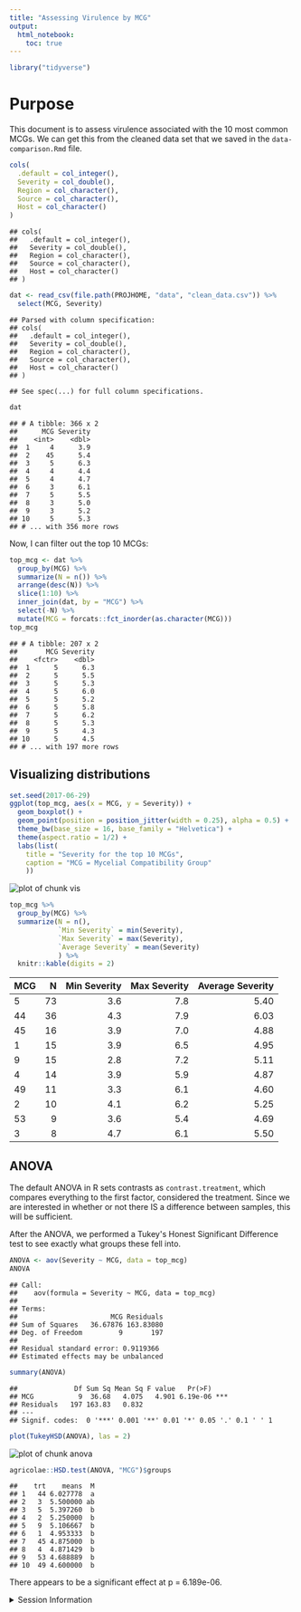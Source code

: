 ```yaml
---
title: "Assessing Virulence by MCG"
output: 
  html_notebook:
    toc: true
---
```





```r
library("tidyverse")
```

# Purpose

This document is to assess virulence associated with the 10 most common MCGs. We
can get this from the cleaned data set that we saved in the
`data-comparison.Rmd` file.


```r
cols(
  .default = col_integer(),
  Severity = col_double(),
  Region = col_character(),
  Source = col_character(),
  Host = col_character()
)
```

```
## cols(
##   .default = col_integer(),
##   Severity = col_double(),
##   Region = col_character(),
##   Source = col_character(),
##   Host = col_character()
## )
```

```r
dat <- read_csv(file.path(PROJHOME, "data", "clean_data.csv")) %>%
  select(MCG, Severity)
```

```
## Parsed with column specification:
## cols(
##   .default = col_integer(),
##   Severity = col_double(),
##   Region = col_character(),
##   Source = col_character(),
##   Host = col_character()
## )
```

```
## See spec(...) for full column specifications.
```

```r
dat
```

```
## # A tibble: 366 x 2
##      MCG Severity
##    <int>    <dbl>
##  1     4      3.9
##  2    45      5.4
##  3     5      6.3
##  4     4      4.4
##  5     4      4.7
##  6     3      6.1
##  7     5      5.5
##  8     3      5.0
##  9     3      5.2
## 10     5      5.3
## # ... with 356 more rows
```

Now, I can filter out the top 10 MCGs:


```r
top_mcg <- dat %>% 
  group_by(MCG) %>%
  summarize(N = n()) %>%
  arrange(desc(N)) %>%
  slice(1:10) %>% 
  inner_join(dat, by = "MCG") %>%
  select(-N) %>%
  mutate(MCG = forcats::fct_inorder(as.character(MCG)))
top_mcg
```

```
## # A tibble: 207 x 2
##       MCG Severity
##    <fctr>    <dbl>
##  1      5      6.3
##  2      5      5.5
##  3      5      5.3
##  4      5      6.0
##  5      5      5.2
##  6      5      5.8
##  7      5      6.2
##  8      5      5.3
##  9      5      4.3
## 10      5      4.5
## # ... with 197 more rows
```

## Visualizing distributions


```r
set.seed(2017-06-29)
ggplot(top_mcg, aes(x = MCG, y = Severity)) +
  geom_boxplot() +
  geom_point(position = position_jitter(width = 0.25), alpha = 0.5) +
  theme_bw(base_size = 16, base_family = "Helvetica") +
  theme(aspect.ratio = 1/2) +
  labs(list(
    title = "Severity for the top 10 MCGs",
    caption = "MCG = Mycelial Compatibility Group"
    ))
```

![plot of chunk vis](./figures/MCG-virulence///vis-1.png)


```r
top_mcg %>% 
  group_by(MCG) %>%
  summarize(N = n(), 
            `Min Severity` = min(Severity),
            `Max Severity` = max(Severity),
            `Average Severity` = mean(Severity)
            ) %>%
  knitr::kable(digits = 2)
```



|MCG |  N| Min Severity| Max Severity| Average Severity|
|:---|--:|------------:|------------:|----------------:|
|5   | 73|          3.6|          7.8|             5.40|
|44  | 36|          4.3|          7.9|             6.03|
|45  | 16|          3.9|          7.0|             4.88|
|1   | 15|          3.9|          6.5|             4.95|
|9   | 15|          2.8|          7.2|             5.11|
|4   | 14|          3.9|          5.9|             4.87|
|49  | 11|          3.3|          6.1|             4.60|
|2   | 10|          4.1|          6.2|             5.25|
|53  |  9|          3.6|          5.4|             4.69|
|3   |  8|          4.7|          6.1|             5.50|


## ANOVA

The default ANOVA in R sets contrasts as `contrast.treatment`, which compares
everything to the first factor, considered the treatment. Since we are
interested in whether or not there IS a difference between samples, this will
be sufficient.

After the ANOVA, we performed a Tukey's Honest Significant Difference test to
see exactly what groups these fell into.


```r
ANOVA <- aov(Severity ~ MCG, data = top_mcg)
ANOVA
```

```
## Call:
##    aov(formula = Severity ~ MCG, data = top_mcg)
## 
## Terms:
##                       MCG Residuals
## Sum of Squares   36.67876 163.83080
## Deg. of Freedom         9       197
## 
## Residual standard error: 0.9119366
## Estimated effects may be unbalanced
```

```r
summary(ANOVA)
```

```
##              Df Sum Sq Mean Sq F value   Pr(>F)    
## MCG           9  36.68   4.075   4.901 6.19e-06 ***
## Residuals   197 163.83   0.832                     
## ---
## Signif. codes:  0 '***' 0.001 '**' 0.01 '*' 0.05 '.' 0.1 ' ' 1
```

```r
plot(TukeyHSD(ANOVA), las = 2)
```

![plot of chunk anova](./figures/MCG-virulence///anova-1.png)

```r
agricolae::HSD.test(ANOVA, "MCG")$groups
```

```
##    trt    means  M
## 1   44 6.027778  a
## 2   3  5.500000 ab
## 3   5  5.397260  b
## 4   2  5.250000  b
## 5   9  5.106667  b
## 6   1  4.953333  b
## 7   45 4.875000  b
## 8   4  4.871429  b
## 9   53 4.688889  b
## 10  49 4.600000  b
```

There appears to be a significant effect at p = 6.189e-06.


<details>
<summary>Session Information</summary>


```
## Session info --------------------------------------------------------------------------------------
```

```
##  setting  value                       
##  version  R version 3.4.0 (2017-04-21)
##  system   x86_64, darwin15.6.0        
##  ui       X11                         
##  language (EN)                        
##  collate  en_US.UTF-8                 
##  tz       America/Chicago             
##  date     2017-06-30
```

```
## Packages ------------------------------------------------------------------------------------------
```

```
##  package     * version date       source         
##  agricolae     1.2-4   2016-06-12 CRAN (R 3.4.0) 
##  AlgDesign     1.1-7.3 2014-10-15 CRAN (R 3.4.0) 
##  assertthat    0.2.0   2017-04-11 CRAN (R 3.4.0) 
##  base        * 3.4.0   2017-04-21 local          
##  bindr         0.1     2016-11-13 CRAN (R 3.4.0) 
##  bindrcpp    * 0.2     2017-06-17 CRAN (R 3.4.0) 
##  boot          1.3-19  2017-04-21 CRAN (R 3.4.0) 
##  broom         0.4.2   2017-02-13 CRAN (R 3.4.0) 
##  cellranger    1.1.0   2016-07-27 CRAN (R 3.4.0) 
##  cluster       2.0.6   2017-03-16 CRAN (R 3.4.0) 
##  coda          0.19-1  2016-12-08 CRAN (R 3.4.0) 
##  colorspace    1.3-2   2016-12-14 CRAN (R 3.4.0) 
##  combinat      0.0-8   2012-10-29 CRAN (R 3.4.0) 
##  compiler      3.4.0   2017-04-21 local          
##  datasets    * 3.4.0   2017-04-21 local          
##  deldir        0.1-14  2017-04-22 CRAN (R 3.4.0) 
##  devtools      1.13.2  2017-06-02 CRAN (R 3.4.0) 
##  digest        0.6.12  2017-01-27 CRAN (R 3.4.0) 
##  dplyr       * 0.7.1   2017-06-22 CRAN (R 3.4.0) 
##  evaluate      0.10    2016-10-11 CRAN (R 3.4.0) 
##  expm          0.999-2 2017-03-29 CRAN (R 3.4.0) 
##  ezknitr       0.6     2016-09-16 CRAN (R 3.4.0) 
##  forcats       0.2.0   2017-01-23 CRAN (R 3.4.0) 
##  foreign       0.8-69  2017-06-21 CRAN (R 3.4.0) 
##  gdata         2.18.0  2017-06-06 CRAN (R 3.4.0) 
##  ggplot2     * 2.2.1   2016-12-30 CRAN (R 3.4.0) 
##  glue          1.1.1   2017-06-21 CRAN (R 3.4.0) 
##  gmodels       2.16.2  2015-07-22 CRAN (R 3.4.0) 
##  graphics    * 3.4.0   2017-04-21 local          
##  grDevices   * 3.4.0   2017-04-21 local          
##  grid          3.4.0   2017-04-21 local          
##  gtable        0.2.0   2016-02-26 CRAN (R 3.4.0) 
##  gtools        3.5.0   2015-05-29 CRAN (R 3.4.0) 
##  haven         1.0.0   2016-09-23 CRAN (R 3.4.0) 
##  highr         0.6     2016-05-09 CRAN (R 3.4.0) 
##  hms           0.3     2016-11-22 CRAN (R 3.4.0) 
##  httr          1.2.1   2016-07-03 CRAN (R 3.4.0) 
##  jsonlite      1.5     2017-06-01 CRAN (R 3.4.0) 
##  klaR          0.6-12  2014-08-06 CRAN (R 3.4.0) 
##  knitr       * 1.16    2017-05-18 CRAN (R 3.4.0) 
##  labeling      0.3     2014-08-23 CRAN (R 3.4.0) 
##  lattice       0.20-35 2017-03-25 CRAN (R 3.4.0) 
##  lazyeval      0.2.0   2016-06-12 CRAN (R 3.4.0) 
##  LearnBayes    2.15    2014-05-29 CRAN (R 3.4.0) 
##  lubridate     1.6.0   2016-09-13 CRAN (R 3.4.0) 
##  magrittr      1.5     2014-11-22 CRAN (R 3.4.0) 
##  MASS          7.3-47  2017-04-21 CRAN (R 3.4.0) 
##  Matrix        1.2-10  2017-04-28 CRAN (R 3.4.0) 
##  memoise       1.1.0   2017-04-21 CRAN (R 3.4.0) 
##  methods     * 3.4.0   2017-04-21 local          
##  mnormt        1.5-5   2016-10-15 CRAN (R 3.4.0) 
##  modelr        0.1.0   2016-08-31 CRAN (R 3.4.0) 
##  munsell       0.4.3   2016-02-13 CRAN (R 3.4.0) 
##  nlme          3.1-131 2017-02-06 CRAN (R 3.4.0) 
##  parallel      3.4.0   2017-04-21 local          
##  pkgconfig     2.0.1   2017-03-21 CRAN (R 3.4.0) 
##  plyr          1.8.4   2016-06-08 CRAN (R 3.4.0) 
##  psych         1.7.5   2017-05-03 CRAN (R 3.4.0) 
##  purrr       * 0.2.2.2 2017-05-11 cran (@0.2.2.2)
##  R.methodsS3   1.7.1   2016-02-16 CRAN (R 3.4.0) 
##  R.oo          1.21.0  2016-11-01 CRAN (R 3.4.0) 
##  R.utils       2.5.0   2016-11-07 CRAN (R 3.4.0) 
##  R6            2.2.2   2017-06-17 cran (@2.2.2)  
##  Rcpp          0.12.11 2017-05-22 cran (@0.12.11)
##  readr       * 1.1.1   2017-05-16 CRAN (R 3.4.0) 
##  readxl        1.0.0   2017-04-18 CRAN (R 3.4.0) 
##  reshape2      1.4.2   2016-10-22 CRAN (R 3.4.0) 
##  rlang         0.1.1   2017-05-18 CRAN (R 3.4.0) 
##  rvest         0.3.2   2016-06-17 CRAN (R 3.4.0) 
##  scales        0.4.1   2016-11-09 CRAN (R 3.4.0) 
##  sp            1.2-4   2016-12-22 CRAN (R 3.4.0) 
##  spdep         0.6-13  2017-04-25 CRAN (R 3.4.0) 
##  splines       3.4.0   2017-04-21 local          
##  stats       * 3.4.0   2017-04-21 local          
##  stringi       1.1.5   2017-04-07 CRAN (R 3.4.0) 
##  stringr       1.2.0   2017-02-18 CRAN (R 3.4.0) 
##  tibble      * 1.3.3   2017-05-28 CRAN (R 3.4.0) 
##  tidyr       * 0.6.3   2017-05-15 CRAN (R 3.4.0) 
##  tidyverse   * 1.1.1   2017-01-27 CRAN (R 3.4.0) 
##  tools         3.4.0   2017-04-21 local          
##  utils       * 3.4.0   2017-04-21 local          
##  withr         1.0.2   2016-06-20 CRAN (R 3.4.0) 
##  xml2          1.1.1   2017-01-24 CRAN (R 3.4.0)
```

</details>
